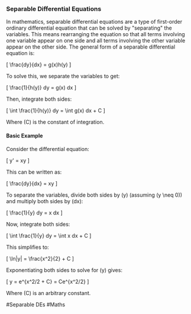 ### Separable Differential Equations

In mathematics, separable differential equations are a type of first-order ordinary differential equation that can be solved by "separating" the variables. This means rearranging the equation so that all terms involving one variable appear on one side and all terms involving the other variable appear on the other side. The general form of a separable differential equation is:

\[ \frac{dy}{dx} = g(x)h(y) \]

To solve this, we separate the variables to get:

\[ \frac{1}{h(y)} dy = g(x) dx \]

Then, integrate both sides:

\[ \int \frac{1}{h(y)} dy = \int g(x) dx + C \]

Where \(C\) is the constant of integration.

#### Basic Example

Consider the differential equation:

\[ y' = xy \]

This can be written as:

\[ \frac{dy}{dx} = xy \]

To separate the variables, divide both sides by \(y\) (assuming \(y \neq 0\)) and multiply both sides by \(dx\):

\[ \frac{1}{y} dy = x dx \]

Now, integrate both sides:

\[ \int \frac{1}{y} dy = \int x dx + C \]

This simplifies to:

\[ \ln|y| = \frac{x^2}{2} + C \]

Exponentiating both sides to solve for \(y\) gives:

\[ y = e^{x^2/2 + C} = Ce^{x^2/2} \]

Where \(C\) is an arbitrary constant.

#Separable DEs #Maths